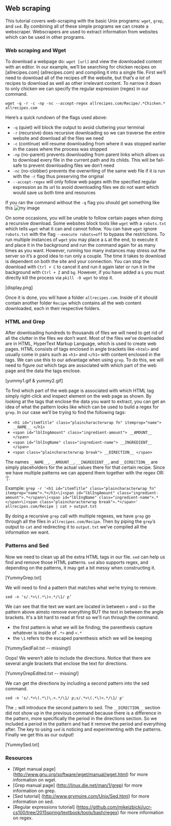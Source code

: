 ## Web scraping

This tutorial covers web-scraping with the basic Unix programs: `wget`, `grep`, and `sed`.
By combining all of these simple programs we can create a webscraper.
Webscrapers are used to extract information from websites which can be used in other programs.

### Web scraping and Wget

To download a webpage do: `wget [url]` and view the downloaded content with an editor.
In our example, we’ll be searching for chicken recipes on [allrecipes.com] (allrecipes.com) and compiling it into a single file.
First we’ll need to download all of the recipes off the website, but that’s *a lot* of recipes to
download as well as other irrelevant content.
To narrow it down to only chicken we can specify the regular expression (regex) in our command.

```wget -q -r -c -np -nc --accept-regex allrecipes.com/Recipe/.*Chicken.* allrecipes.com```

Here’s a quick rundown of the flags used above:
- `-q` (quiet) will block the output to avoid cluttering your terminal
- `-r` (recursive) does recursive downloading so we can traverse the entire website and download all the files we need
- `-c` (continue) will resume downloading from where it was stopped earlier in the cases where the process was stopped
- `-np` (no-parent) prevents downloading from parent links which allows us to download every file in the current path and its childs.
This will be fail-safe to prevent downloading files we don’t need
- `-nc` (no-clobber) prevents the overwriting of the same web file if it is run with the `-r` flag thus preserving the original
- `--accept-regex` will only follow web pages with the specified regular expression as its url to avoid downloading files we do not want which would save us both time and resources

If you ran the command without the `-q` flag you should get something like this
![my image](https://raw.githubusercontent.com/ktang012/hw4/master/pictures/wget.gif)

On some occasions, you will be unable to follow certain pages when doing a recursive download.
Some websites block tools like `wget` with a `robots.txt` which tells `wget` what it can and cannot follow.
You can have `wget` ignore `robots.txt` with the flag `--execute robots=off` to bypass the restrictions.
To run multiple instances of `wget` you may place a `&` at the end, to execute it and place it in the background and run the command again for as many times as you want.
However, running too many instances may stress out the server so it’s a good idea to run only a couple.
The time it takes to download is dependent on both the site and your connection.
You can stop the download with `Ctrl + C` to cancel it and run it again later
or run it in the background with `Ctrl + Z` and `bg`.
However, if you have added a `&` you must directly kill the process via `pkill -9 wget` to stop it.

[display.png]

Once it is done, you will have a folder `allrecipes.com`.
Inside of it should contain another folder `Recipe` which contains all the
web content downloaded, each in their respective folders.

### HTML and Grep

After downloading hundreds to thousands of files we will need to get rid of all the clutter in the files we don’t want.
Most of the files we’ve downloaded are in HTML, HyperText Markup Language, which is used to create web pages.
HTML consists of tags enclosed in angle brackets like `<html>` and usually come in pairs such as `<h1>` and `</h1>` with content enclosed in the tags.
We can use this to our advantage when using `grep`.
To do this, we will need to figure out which tags are associated with which part of the web page and the data the tags enclose.

[yummy1.gif & yummy2.gif]

To find which part of the web page is associated with which HTML tag simply right-click
and inspect element on the web page as shown.
By looking at the tags that enclose the data you want to extract, you can get an idea of
what the pattern looks like which can be used to build a regex for `grep`.
In our case we’ll be trying to find the following tags:
- `<h1 id="itemTitle" class="plaincharacterwrap fn" itemprop="name"> __NAME__ </h1>`
- `<span id="lblIngAmount" class="ingredient-amount"> __AMOUNT__ </span>`
- `<span id="lblIngName" class="ingredient-name"> __INGREDIENT__ </span>`
- `<span class="plaincharacterwrap break"> __DIRECTION__ </span>`

The names `__NAME__`, `__AMOUNT__`,  `__INGREDIENT__`, and `__DIRECTION__` are
simply placeholders for the actual values there for that certain recipe.
Since we have multiple patterns we can append them together with the regex OR: ‘\|’.

Example:
```grep -r '<h1 id="itemTitle" class="plaincharacterwrap fn" itemprop="name">.*</h1>\|<span id="lblIngAmount" class="ingredient-amount">.*</span>\|<span id="lblIngName" class="ingredient-name">.*</span>\|<span class="plaincharacterwrap break">.*</span>' allrecipes.com/Recipe | cat > output.txt```

By doing a recursive `grep` call with multiple regexes, we have `grep`  go through all the files in `allrecipes.com/Recipe`.
Then by piping the `grep`’s output to `cat` and redirecting it to `output.txt` we’ve compiled all the information we want.

### Patterns and Sed

Now we need to clean up all the extra HTML tags in our file.
`sed` can help us find and remove those HTML patterns.
`sed` also supports regex, and depending on the patterns, it may get a bit messy when constructing it.

[YummyGrep.txt]

We will need to find a pattern that matches what we’re trying to remove.

`sed -n 's/.*>\(.*\)<.*/\1/ p’`

We can see that the text we want are located in between `>` and `<` so the pattern above aimsto remove everything BUT the text in between the angle brackets.
It's a bit hard to read at first so we'll run through the command.

- the first pattern is what we will be finding; the parenthesis capture whatever is inside of `.*>` and `<.*`
- the `\1` refers to the escaped parenthesis which we will be keeping

[YummySedFail.txt -- missing!]

Oops! We weren’t able to include the directions.
Notice that there are several angle brackets that enclose the text for directions.

[YummyGrepEdited.txt -- missing!]

We can get the directions by including a second pattern into the sed command. 

`sed -n 's/.*>\(.*\)\.<.*/\1/ p;s/.*>\(.*\)<.*/\1/ p'`

The `;` will introduce the second pattern to sed.
The `__DIRECTION__` section did not show up in the previous command because there is a difference in the pattern, more specifically the period in the directions section.
So we included a period in the pattern and had it remove the period and everything after.
The key to using `sed` is noticing and experimenting with the patterns.
Finally we get this as our output!

[YummySed.txt]

### Resources
- [Wget manual page] (http://www.gnu.org/software/wget/manual/wget.html) for 
 more information on wget.
- [Grep manual page] (http://linux.die.net/man/1/grep) for more information on grep.
- [Sed tutorial] (http://www.grymoire.com/Unix/Sed.html) for more information on sed.
- [Regular expressions tutorial] (https://github.com/mikeizbicki/ucr-cs100/tree/2015spring/textbook/tools/bash/regex) for more
information on regex.
